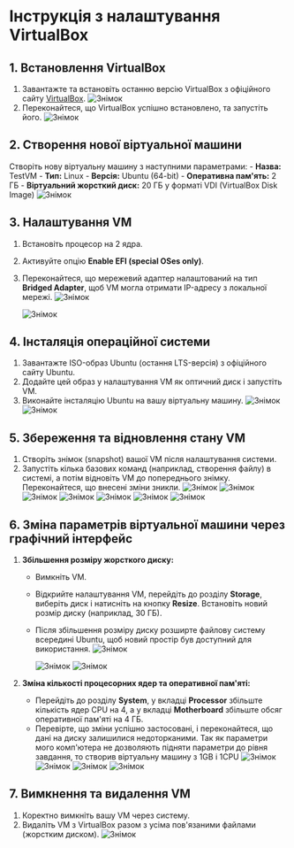 # Інструкція з налаштування VirtualBox

## 1. Встановлення VirtualBox

1. Завантажте та встановіть останню версію VirtualBox з офіційного сайту [VirtualBox](https://www.virtualbox.org/).
   ![Знімок](images/Screenshot_1.png)
2. Переконайтеся, що VirtualBox успішно встановлено, та запустіть його.
   ![Знімок](images/succesfully_installed.png)
## 2. Створення нової віртуальної машини

Створіть нову віртуальну машину з наступними параметрами:
    - **Назва:** TestVM
    - **Тип:** Linux
    - **Версія:** Ubuntu (64-bit)
    - **Оперативна пам'ять:** 2 ГБ
    - **Віртуальний жорсткий диск:** 20 ГБ у форматі VDI (VirtualBox Disk Image)
   ![Знімок](images/step1_install.png)


## 3. Налаштування VM

1. Встановіть процесор на 2 ядра.
2. Активуйте опцію **Enable EFI (special OSes only)**.
3. Переконайтеся, що мережевий адаптер налаштований на тип **Bridged Adapter**, щоб VM могла отримати IP-адресу з локальної мережі.
   ![Знімок](images/step2_memory.png)

   ![Знімок](images/updated_net.png)
   

## 4. Інсталяція операційної системи

1. Завантажте ISO-образ Ubuntu (остання LTS-версія) з офіційного сайту Ubuntu.
2. Додайте цей образ у налаштування VM як оптичний диск і запустіть VM.
3. Виконайте інсталяцію Ubuntu на вашу віртуальну машину.
   ![Знімок](images/step1_install.png)
   ![Знімок](images/linux_installation_part7.png)

## 5. Збереження та відновлення стану VM

1. Створіть знімок (snapshot) вашої VM після налаштування системи.
2. Запустіть кілька базових команд (наприклад, створення файлу) в системі, а потім відновіть VM до попереднього знімку. Переконайтеся, що внесені зміни зникли.
   ![Знімок](images/snapshot.png)
   ![Знімок](images/turnoff_system.png)
   ![Знімок](images/nginx_installed.png)
   ![Знімок](images/updated_state.png)
   ![Знімок](images/restore.png)
   ![Знімок](images/restoring.png)
   ![Знімок](images/restored_system_without_nginx.png)

## 6. Зміна параметрів віртуальної машини через графічний інтерфейс

1. **Збільшення розміру жорсткого диску:**
    - Вимкніть VM.
    - Відкрийте налаштування VM, перейдіть до розділу **Storage**, виберіть диск і натисніть на кнопку **Resize**. Встановіть новий розмір диску (наприклад, 30 ГБ).
    - Після збільшення розміру диску розширте файлову систему всередині Ubuntu, щоб новий простір був доступний для використання.
      ![Знімок](images/try_to_change_storage.png)

      ![Знімок](images/resize_disk_size.png)
      ![Знімок](images/changed_disk_size.png)
      

2. **Зміна кількості процесорних ядер та оперативної пам'яті:**
    - Перейдіть до розділу **System**, у вкладці **Processor** збільште кількість ядер CPU на 4, а у вкладці **Motherboard** збільште обсяг оперативної пам'яті на 4 ГБ.
    - Перевірте, що зміни успішно застосовані, і переконайтеся, що дані на диску залишилися недоторканими.
      Так як параметри мого комп'ютера не дозволяють підняти параметри до рівня завдання, то створив віртуальну машину з 1GB і 1CPU
      ![Знімок](images/change_memory_1.png)
      ![Знімок](images/change_memory_2.png)
      ![Знімок](images/change_kernels_1.png)
      ![Знімок](images/change_kernels_2.png)

## 7. Вимкнення та видалення VM

1. Коректно вимкніть вашу VM через систему.
2. Видаліть VM з VirtualBox разом з усіма пов'язаними файлами (жорстким диском).
   ![Знімок](images/delete_system.png)
